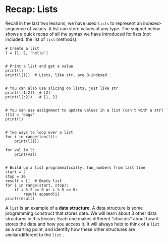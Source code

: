 # Recap: Lists

Recall in the last two lessons, we have used `lists` to represent an indexed-sequence of values. A list can store values of any type. The snippet below shows a quick recap of all the syntax we have introduced for lists (not included: the list of `list` methods).

```{snippet}
# Create a list
l = [1, 2, 'hello']


# Print a list and get a value
print(l)
print(l[1])  # Lists, like str, are 0-indexed


# You can also use slicing on lists, just like str
print(l[1:2])  # [2]
print(l[:2])   # [1, 2]


# You can use assignment to update values in a list (can't with a str)
l[1] = 'dogs'
print(l)


# Two ways to loop over a list
for i in range(len(l)):
    print(l[i])

for val in l:
    print(val)


# Build up a list programmatically, fun_numbers from last time
start = 2
stop = 16
result = []  # Empty list
for i in range(start, stop):
    if i % 2 == 0 or i % 5 == 0:
        result.append(i)
print(result)
```

A `list` is an example of a **data structure.** A data structure is some programming construct that stores data. We will learn about 3 other data structures in this lesson. Each one makes different "choices" about how it stores the data and how you access it. It will always help to think of a `list` as a starting point, and identify how these other structures are similar/different to the `list` .

